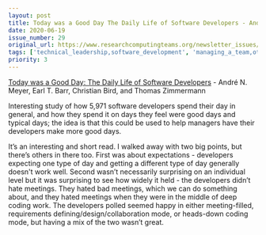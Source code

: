 ```yaml
---
layout: post
title: Today was a Good Day The Daily Life of Software Developers - André N. Meyer, Earl T. Barr, Christian Bird, and Thomas Zimmermann
date: 2020-06-19
issue_number: 29
original_url: https://www.researchcomputingteams.org/newsletter_issues/0029
tags: ['technical_leadership,software_development', 'managing_a_team,other']
priority: 3
---
```


<!-- markdownlint-disable MD033 -->
<!-- markdownlint-disable MD041 -->
<!-- markdownlint-disable MD049 -->

[Today was a Good Day: The Daily Life of Software Developers](https://www.microsoft.com/en-us/research/uploads/prod/2019/04/devtime-preprint-TSE19.pdf) - André N. Meyer, Earl T. Barr, Christian Bird, and Thomas Zimmermann

Interesting study of how 5,971 software developers spend their day in general, and how they spend it on days they feel were good days and typical days; the idea is that this could be used to help managers have their developers make more good days.

It’s an interesting and short read.  I walked away with two big points, but there’s others in there too.   First was about expectations - developers expecting one type of day and getting a different type of day generally doesn't work well.  Second wasn’t necessarily surprising on an individual level but it was surprising to see how widely it held - the developers didn’t hate meetings.  They hated bad meetings, which we can do something about, and they hated meetings when they were in the middle of deep coding work.   The developers polled seemed happy in either meeting-filled, requirements defining/design/collaboration mode, or heads-down coding mode, but having a mix of the two wasn’t great.
